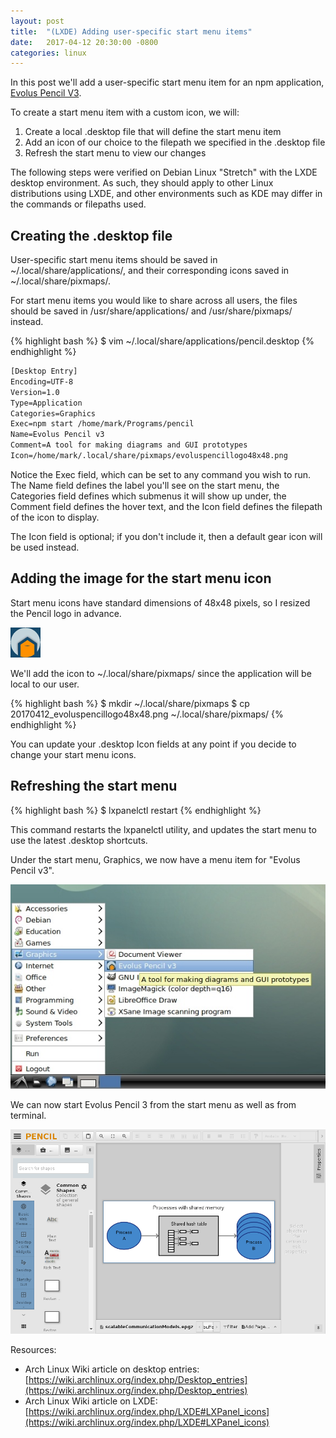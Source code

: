 ```yaml
---
layout: post
title:  "(LXDE) Adding user-specific start menu items"
date:   2017-04-12 20:30:00 -0800
categories: linux
---
```


In this post we'll add a user-specific start menu item for an npm application, [Evolus Pencil V3](https://github.com/evolus/pencil).

To create a start menu item with a custom icon, we will:

1. Create a local .desktop file that will define the start menu item
2. Add an icon of our choice to the filepath we specified in the .desktop file
3. Refresh the start menu to view our changes

The following steps were verified on Debian Linux "Stretch" with the LXDE desktop environment.  As such, they should apply to other Linux distributions using LXDE, and other environments such as KDE may differ in the commands or filepaths used.

## Creating the .desktop file

User-specific start menu items should be saved in ~/.local/share/applications/, and their corresponding icons saved in ~/.local/share/pixmaps/.

For start menu items you would like to share across all users, the files should be saved in /usr/share/applications/ and /usr/share/pixmaps/ instead.

{% highlight bash %}
$ vim ~/.local/share/applications/pencil.desktop
{% endhighlight %}

```txt
[Desktop Entry]
Encoding=UTF-8
Version=1.0
Type=Application
Categories=Graphics
Exec=npm start /home/mark/Programs/pencil
Name=Evolus Pencil v3
Comment=A tool for making diagrams and GUI prototypes
Icon=/home/mark/.local/share/pixmaps/evoluspencillogo48x48.png
```

Notice the Exec field, which can be set to any command you wish to run.  The Name field defines the label you'll see on the start menu, the Categories field defines which submenus it will show up under, the Comment field defines the hover text, and the Icon field defines the filepath of the icon to display.

The Icon field is optional; if you don't include it, then a default gear icon will be used instead.

## Adding the image for the start menu icon

Start menu icons have standard dimensions of 48x48 pixels, so I resized the Pencil logo in advance.

![alt text](/images/20170412_evoluspencillogo48x48.png "The image we'll use for the Evolus Pencil 3 start menu icon")

We'll add the icon to ~/.local/share/pixmaps/ since the application will be local to our user.

{% highlight bash %}
$ mkdir ~/.local/share/pixmaps
$ cp 20170412_evoluspencillogo48x48.png ~/.local/share/pixmaps/
{% endhighlight %}

You can update your .desktop Icon fields at any point if you decide to change your start menu icons.

## Refreshing the start menu

{% highlight bash %}
$ lxpanelctl restart
{% endhighlight %}

This command restarts the lxpanelctl utility, and updates the start menu to use the latest .desktop shortcuts.

Under the start menu, Graphics, we now have a menu item for "Evolus Pencil v3".

![alt text](/images/20170412_evoluspencil3startmenuitem.jpg "The Evolus Pencil 3 start menu icon and hover text")

We can now start Evolus Pencil 3 from the start menu as well as from terminal.

![alt text](/images/20170412_evolusPencil3.png "Running Evolus Pencil 3")

Resources:

* Arch Linux Wiki article on desktop entries: [https://wiki.archlinux.org/index.php/Desktop_entries](https://wiki.archlinux.org/index.php/Desktop_entries)
* Arch Linux Wiki article on LXDE: [https://wiki.archlinux.org/index.php/LXDE#LXPanel_icons](https://wiki.archlinux.org/index.php/LXDE#LXPanel_icons)
